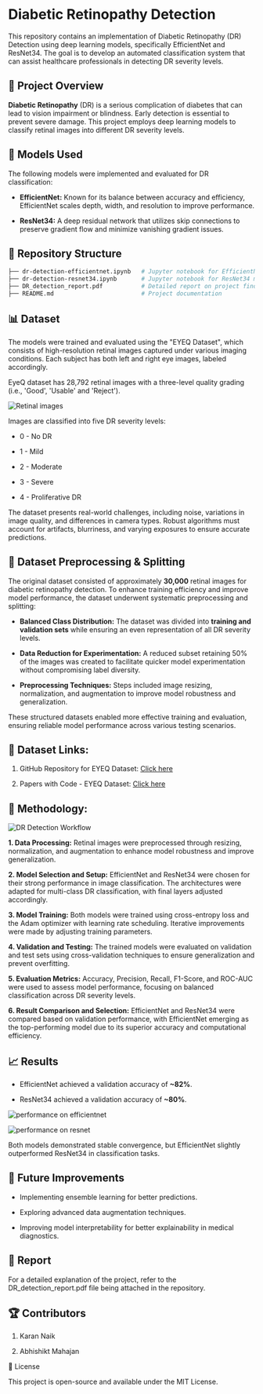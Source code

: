 # Diabetic Retinopathy Detection

This repository contains an implementation of Diabetic Retinopathy (DR) Detection using deep learning models, specifically EfficientNet and ResNet34. The goal is to develop an automated classification system that can assist healthcare professionals in detecting DR severity levels.

## 📌 Project Overview

**Diabetic Retinopathy** (DR) is a serious complication of diabetes that can lead to vision impairment or blindness. Early detection is essential to prevent severe damage. This project employs deep learning models to classify retinal images into different DR severity levels.

## 🚀 Models Used

The following models were implemented and evaluated for DR classification:

- **EfficientNet:** Known for its balance between accuracy and efficiency, EfficientNet scales depth, width, and resolution to improve performance.

- **ResNet34:** A deep residual network that utilizes skip connections to preserve gradient flow and minimize vanishing gradient issues.

## 📂 Repository Structure

```bash
├── dr-detection-efficientnet.ipynb   # Jupyter notebook for EfficientNet model
├── dr-detection-resnet34.ipynb       # Jupyter notebook for ResNet34 model
├── DR_detection_report.pdf           # Detailed report on project findings
├── README.md                         # Project documentation
```

## 📊 Dataset

The models were trained and evaluated using the "EYEQ Dataset", which consists of high-resolution retinal images captured under various imaging conditions. Each subject has both left and right eye images, labeled accordingly.

EyeQ dataset has 28,792 retinal images with a three-level quality grading (i.e., 'Good', 'Usable' and 'Reject').

![Retinal images](images/retinal_images.png)

Images are classified into five DR severity levels:

- 0 - No DR

- 1 - Mild

- 2 - Moderate

- 3 - Severe

- 4 - Proliferative DR

The dataset presents real-world challenges, including noise, variations in image quality, and differences in camera types. Robust algorithms must account for artifacts, blurriness, and varying exposures to ensure accurate predictions.

## 🔧 Dataset Preprocessing & Splitting

The original dataset consisted of approximately **30,000** retinal images for diabetic retinopathy detection. To enhance training efficiency and improve model performance, the dataset underwent systematic preprocessing and splitting:

- **Balanced Class Distribution:** The dataset was divided into **training and validation sets** while ensuring an even representation of all DR severity levels.

- **Data Reduction for Experimentation:** A reduced subset retaining 50% of the images was created to facilitate quicker model experimentation without compromising label diversity.

- **Preprocessing Techniques:** Steps included image resizing, normalization, and augmentation to improve model robustness and generalization.

These structured datasets enabled more effective training and evaluation, ensuring reliable model performance across various testing scenarios.

## 📌 Dataset Links:

1. GitHub Repository for EYEQ Dataset: [Click here](https://github.com/HzFu/EyeQ?tab=readme-ov-file)

2. Papers with Code - EYEQ Dataset: [Click here](https://paperswithcode.com/dataset/eyeq)

## 🔧 Methodology:

![DR Detection Workflow](images/methods.png)

**1. Data Processing:** Retinal images were preprocessed through resizing, normalization, and augmentation to enhance model robustness and improve generalization.

**2. Model Selection and Setup:** EfficientNet and ResNet34 were chosen for their strong performance in image classification. The architectures were adapted for multi-class DR classification, with final layers adjusted accordingly.

**3. Model Training:** Both models were trained using cross-entropy loss and the Adam optimizer with learning rate scheduling. Iterative improvements were made by adjusting training parameters.

**4. Validation and Testing:** The trained models were evaluated on validation and test sets using cross-validation techniques to ensure generalization and prevent overfitting.

**5. Evaluation Metrics:** Accuracy, Precision, Recall, F1-Score, and ROC-AUC were used to assess model performance, focusing on balanced classification across DR severity levels.

**6. Result Comparison and Selection:** EfficientNet and ResNet34 were compared based on validation performance, with EfficientNet emerging as the top-performing model due to its superior accuracy and computational efficiency.

## 📈 Results

- EfficientNet achieved a validation accuracy of **~82%**.

- ResNet34 achieved a validation accuracy of **~80%**.

![performance on efficientnet](images/efficientnet.png)

![performance on resnet](images/resnet34.png)

Both models demonstrated stable convergence, but EfficientNet slightly outperformed ResNet34 in classification tasks.

## 📌 Future Improvements

- Implementing ensemble learning for better predictions.

- Exploring advanced data augmentation techniques.

- Improving model interpretability for better explainability in medical diagnostics.

## 📝 Report

For a detailed explanation of the project, refer to the DR_detection_report.pdf file being attached in the repository.

## 🏆 Contributors

1. Karan Naik

2. Abhishikt Mahajan

🔗 License

This project is open-source and available under the MIT License.
